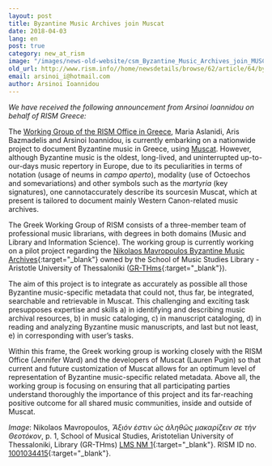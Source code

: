 ```yaml
---
layout: post
title: Byzantine Music Archives join Muscat
date: 2018-04-03
lang: en
post: true
category: new_at_rism
image: "/images/news-old-website/csm_Byzantine_Music_Archives_join_MUSCAT_Seite_2_42a9f3f6c7.jpg"
old_url: http://www.rism.info//home/newsdetails/browse/62/article/64/byzantine-music-archives-join-muscat.html
email: arsinoi_i@hotmail.com
author: Arsinoi Ioannidou
---
```


_We have received the following announcement from Arsinoi Ioannidou on behalf of RISM Greece:_

The [Working Group of the RISM Office in Greece](/workgroups/greece-thessaloniki-aristotle-university-of-thessaloniki-department-of-music-studies.html), Maria Aslanidi, Aris Bazmadelis and Arsinoi Ioannidou, is currently embarking on a nationwide project to document Byzantine music in Greece, using [Muscat](/community/muscat.html). However, although Byzantine music is the oldest, long-lived, and uninterrupted up-to-our-days music repertory in Europe, due to its peculiarities in terms of notation (usage of neums in _campo aperto_), modality (use of Octoechos and somevariations) and other symbols such as the _martyria_ (key signatures), one cannotaccurately describe its sourcesin Muscat, which at present is tailored to document mainly Western Canon-related music archives.

The Greek Working Group of RISM consists of a three-member team of professional music librarians, with degrees in both domains (Music and Library and Information Science). The working group is currently working on a pilot project regarding the [Νikolaos Mavropoulos Byzantine Music Archives](https://sophia.mus.auth.gr/xmlui/handle/123456789/862){:target="_blank"} owned by the School of Music Studies Library - Aristotle University of Thessaloniki ([GR-THms](https://opac.rism.info/search?View=rism&siglum=GR-THms&Language=en){:target="_blank"}).

The aim of this project is to integrate as accurately as possible all those Byzantine music-specific metadata that could not, thus far, be integrated, searchable and retrievable in Muscat. This challenging and exciting task presupposes expertise and skills a) in identifying and describing music archival resources, b) in music cataloging, c) in manuscript cataloging, d) in reading and analyzing Byzantine music manuscripts, and last but not least, e) in corresponding with user’s tasks.

Within this frame, the Greek working group is working closely with the RISM Office (Jennifer Ward) and the developers of Muscat (Lauren Pugin) so that current and future customization of Muscat allows for an optimum level of representation of Byzantine music-specific related metadata. Above all, the working group is focusing on ensuring that all participating parties understand thoroughly the importance of this project and its far-reaching positive outcome for all shared music communities, inside and outside of Muscat.

_Image_: Nikolaos Mavropoulos, _Ἄξιόν ἐστιν ὡς ἀληθῶς μακαρίζειν σε τὴν Θεοτόκον_, p. 1, School of Musical Studies, Aristotelian University of Thessaloniki, Library (GR-THms) [LMS NM 1](http://sophia.mus.auth.gr/xmlui/handle/123456789/867){:target="_blank"}. RISM ID no. [1001034415](https://opac.rism.info/search?id=1001034415&Language=en){:target="_blank"}.


